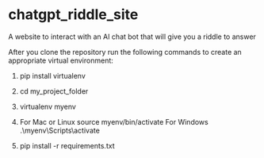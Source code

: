 # chatgpt_riddle_site
A website to interact with an AI chat bot that will give you a riddle to answer 


After you clone the repository run the following commands to create an appropriate virtual environment:

1. pip install virtualenv

2. cd my_project_folder
3. virtualenv myenv

4. For Mac or Linux
source myenv/bin/activate
For Windows
.\myenv\Scripts\activate

5. pip install -r requirements.txt

